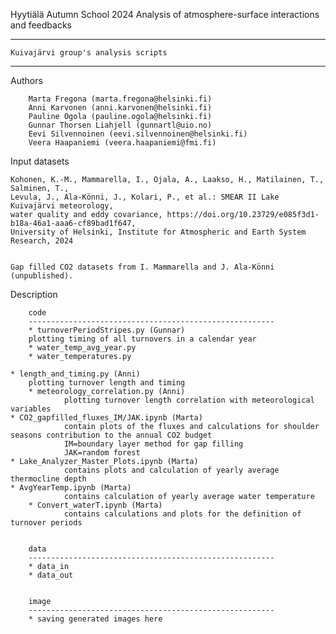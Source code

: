 
Hyytiälä Autumn School 2024 
Analysis of atmosphere-surface interactions and feedbacks

-------------------------------------------------------------
	Kuivajärvi group's analysis scripts
-------------------------------------------------------------

Authors

        Marta Fregona (marta.fregona@helsinki.fi)
        Anni Karvonen (anni.karvonen@helsinki.fi)
        Pauline Ogola (pauline.ogola@helsinki.fi)
        Gunnar Thorsen Liahjell (gunnartl@uio.no)
        Eevi Silvennoinen (eevi.silvennoinen@helsinki.fi)
        Veera Haapaniemi (veera.haapaniemi@fmi.fi)


Input datasets

	Kohonen, K.-M., Mammarella, I., Ojala, A., Laakso, H., Matilainen, T., Salminen, T., 
	Levula, J., Ala-Könni, J., Kolari, P., et al.: SMEAR II Lake Kuivajärvi meteorology,
	water quality and eddy covariance, https://doi.org/10.23729/e085f3d1-b18a-46a1-aaa6-cf89bad1f647,
	University of Helsinki, Institute for Atmospheric and Earth System Research, 2024


	Gap filled CO2 datasets from I. Mammarella and J. Ala-Könni (unpublished).


Description


        code
        -------------------------------------------------------
        * turnoverPeriodStripes.py (Gunnar)
		plotting timing of all turnovers in a calendar year
        * water_temp_avg_year.py
        * water_temperatures.py

	* length_and_timing.py (Anni)
		plotting turnover length and timing
        * meteorology_correlation.py (Anni)
                plotting turnover length correlation with meteorological variables
	* CO2_gapfilled_fluxes_IM/JAK.ipynb (Marta)
                contain plots of the fluxes and calculations for shoulder seasons contribution to the annual CO2 budget
                IM=boundary layer method for gap filling
                JAK=random forest
	* Lake_Analyzer_Master_Plots.ipynb (Marta)
                contains plots and calculation of yearly average thermocline depth
	* AvgYearTemp.ipynb (Marta)
                contains calculation of yearly average water temperature
        * Convert_waterT.ipynb (Marta)
                contains calculations and plots for the definition of turnover periods
        

        data
        -------------------------------------------------------
        * data_in
        * data_out


        image
        -------------------------------------------------------
        * saving generated images here
